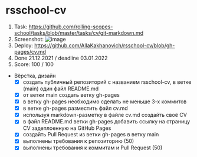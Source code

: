 # rsschool-cv

1. Task: https://github.com/rolling-scopes-school/tasks/blob/master/tasks/cv/git-markdown.md
2. Screenshot:
   ![image](https://user-images.githubusercontent.com/95379805/147691044-4cddf43b-2928-474d-b325-9ffb20c028d3.png)
3. Deploy: https://github.com/AllaKakhanovich/rsschool-cv/blob/gh-pages/cv.md
4. Done 21.12.2021 / deadline 03.01.2022
5. Score:  100 / 100
- Вёрстка, дизайн 
  - [x] создать публичный репозиторий с названием rsschool-cv, в ветке (main) один файл README.md 
  - [x] от ветки main создать ветку gh-pages
  - [x] в ветку gh-pages необходимо сделать не меньше 3-х коммитов
  - [x] в ветке gh-pages разместить файл cv.md
  - [x] используя markdown-разметку в файле cv.md создайть своё CV
  - [x] в файл README.md ветки gh-pages добавить ссылку на страницу CV задеплоенную на GitHub Pages
  - [x] создайть Pull Request из ветки gh-pages в ветку main
  - [x] выполнены требования к репозиторию (50)
  - [x] выполнены требования к коммитам и Pull Request (50)
